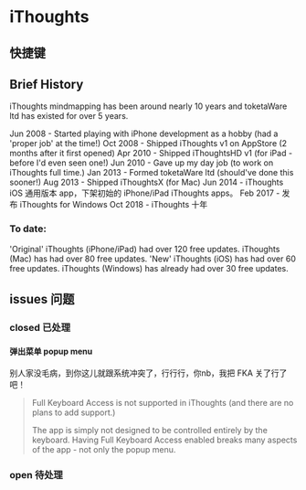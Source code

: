 # iThoughts

## 快捷键

## Brief History

iThoughts mindmapping has been around nearly 10 years and toketaWare ltd has existed for over 5 years.

Jun 2008 - Started playing with iPhone development as a hobby (had a 'proper job' at the time!)
Oct 2008 - Shipped iThoughts v1 on AppStore (2 months after it first opened)
Apr 2010 - Shipped iThoughtsHD v1 (for iPad - before I'd even seen one!)
Jun 2010 - Gave up my day job (to work on iThoughts full time.)
Jan 2013 - Formed toketaWare ltd (should've done this sooner!)
Aug 2013 - Shipped iThoughtsX (for Mac)
Jun 2014 - iThoughts iOS 通用版本 app，下架初始的 iPhone/iPad iThoughts apps。
Feb 2017 - 发布 iThoughts for Windows
Oct 2018 - iThoughts 十年

### To date:

'Original' iThoughts (iPhone/iPad) had over 120 free updates.
iThoughts (Mac) has had over 80 free updates.
'New' iThoughts (iOS) has had over 60 free updates.
iThoughts (Windows) has already had over 30 free updates.


## issues 问题

### closed 已处理

#### 弹出菜单 popup menu

别人家没毛病，到你这儿就跟系统冲突了，行行行，你nb，我把 FKA 关了行了吧！

> Full Keyboard Access is not supported in iThoughts (and there are no plans to add support.)
> 
> The app is simply not designed to be controlled entirely by the keyboard. Having Full Keyboard Access enabled breaks many aspects of the app - not only the popup menu.

### open 待处理










